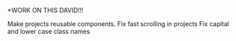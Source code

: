 \*WORK ON THIS DAVID!!!

Make projects reusable components.
Fix fast scrolling in projects
Fix capital and lower case class names
